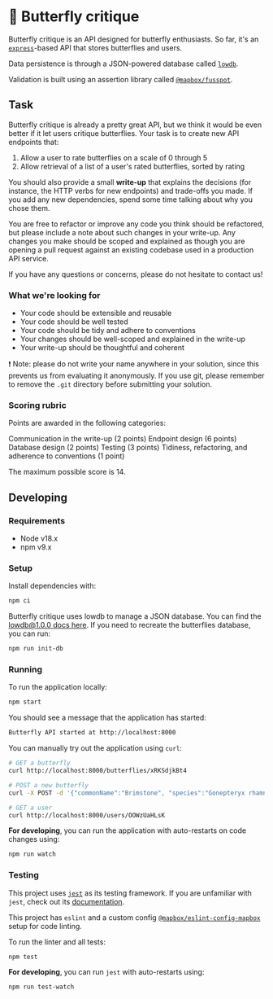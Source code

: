 # 🦋 Butterfly critique

Butterfly critique is an API designed for butterfly enthusiasts. So far, it's an [`express`](https://expressjs.com/)-based API that stores butterflies and users.

Data persistence is through a JSON-powered database called [`lowdb`](https://github.com/typicode/lowdb).

Validation is built using an assertion library called [`@mapbox/fusspot`](https://github.com/mapbox/fusspot).

## Task

Butterfly critique is already a pretty great API, but we think it would be even better if it let users critique butterflies. Your task is to create new API endpoints that:

1. Allow a user to rate butterflies on a scale of 0 through 5
1. Allow retrieval of a list of a user's rated butterflies, sorted by rating

You should also provide a small **write-up** that explains the decisions (for instance, the HTTP verbs for new endpoints) and trade-offs you made. If you add any new dependencies, spend some time talking about why you chose them.

You are free to refactor or improve any code you think should be refactored, but please include a note about such changes in your write-up. Any changes you make should be scoped and explained as though you are opening a pull request against an existing codebase used in a production API service.

If you have any questions or concerns, please do not hesitate to contact us!

### What we're looking for

* Your code should be extensible and reusable
* Your code should be well tested
* Your code should be tidy and adhere to conventions
* Your changes should be well-scoped and explained in the write-up
* Your write-up should be thoughtful and coherent

❗️ Note: please do not write your name anywhere in your solution, since this prevents us from evaluating it anonymously. If you use git, please remember to remove the `.git` directory before submitting your solution.

### Scoring rubric

Points are awarded in the following categories:

Communication in the write-up (2 points)
Endpoint design (6 points)
Database design (2 points)
Testing (3 points)
Tidiness, refactoring, and adherence to conventions (1 point)

The maximum possible score is 14.

## Developing

### Requirements

* Node v18.x
* npm v9.x

### Setup

Install dependencies with:

```sh
npm ci
```

Butterfly critique uses lowdb to manage a JSON database. You can find the [lowdb@1.0.0 docs here](https://github.com/typicode/lowdb/tree/v1.0.0#readme). If you need to recreate the butterflies database, you can run:

```sh
npm run init-db
```

### Running

To run the application locally:

```sh
npm start
```

You should see a message that the application has started:

```sh
Butterfly API started at http://localhost:8000
```

You can manually try out the application using `curl`:

```sh
# GET a butterfly
curl http://localhost:8000/butterflies/xRKSdjkBt4

# POST a new butterfly
curl -X POST -d '{"commonName":"Brimstone", "species":"Gonepteryx rhamni", "article":"https://en.wikipedia.org/wiki/Gonepteryx_rhamni"}' -H 'content-type: application/json' http://localhost:8000/butterflies

# GET a user
curl http://localhost:8000/users/OOWzUaHLsK
```

**For developing**, you can run the application with auto-restarts on code changes using:

```sh
npm run watch
```

### Testing

This project uses [`jest`](https://jestjs.io/) as its testing framework.
If you are unfamiliar with `jest`, check out its [documentation](https://jestjs.io/docs/en/getting-started).

This project has `eslint` and a custom config [`@mapbox/eslint-config-mapbox`](https://www.npmjs.com/package/@mapbox/eslint-config-mapbox) setup for code linting.

To run the linter and all tests:

```sh
npm test
```

**For developing**, you can run `jest` with auto-restarts using:

```sh
npm run test-watch
```
